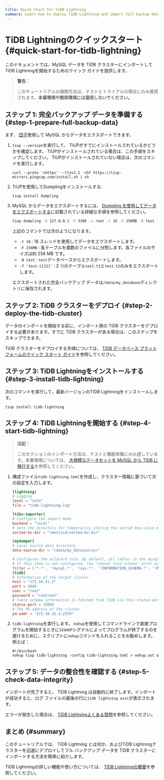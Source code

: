 ```yaml
---
title: Quick Start for TiDB Lightning
summary: Learn how to deploy TiDB Lightning and import full backup data to TiDB.
---
```


# TiDB Lightningのクイックスタート {#quick-start-for-tidb-lightning}

このドキュメントでは、MySQL データを TiDB クラスターにインポートしてTiDB Lightningを開始するためのクイック ガイドを提供します。

> **警告：**
>
> このチュートリアルの展開方法は、テストとトライアルの場合にのみ推奨されます。**本番環境や開発環境には適用しないでください。**

## ステップ 1: 完全バックアップ データを準備する {#step-1-prepare-full-backup-data}

まず、 [団子](/dumpling-overview.md)使用して MySQL からデータをエクスポートできます。

1.  `tiup --version`を実行して、 TiUPがすでにインストールされているかどうかを確認します。 TiUPがインストールされている場合は、この手順をスキップしてください。 TiUPがインストールされていない場合は、次のコマンドを実行します。

        curl --proto '=https' --tlsv1.2 -sSf https://tiup-mirrors.pingcap.com/install.sh | sh

2.  TiUPを使用してDumplingをインストールする:

    ```shell
    tiup install dumpling
    ```

3.  MySQL からデータをエクスポートするには、 [Dumpling を使用してデータをエクスポートする](/dumpling-overview.md#export-to-sql-files)に記載されている詳細な手順を参照してください。

    ```sh
    tiup dumpling -h 127.0.0.1 -P 3306 -u root -t 16 -F 256MB -B test -f 'test.t[12]' -o /data/my_database/
    ```

    上記のコマンドでは次のようになります。

    -   `-t 16` : 16 スレッドを使用してデータをエクスポートします。
    -   `-F 256MB` : 各テーブルを複数のファイルに分割します。各ファイルのサイズは約 256 MB です。
    -   `-B test` : `test`データベースからエクスポートします。
    -   `-f 'test.t[12]'` : 2 つのテーブル`test.t1`と`test.t2`のみをエクスポートします。

    エクスポートされた完全バックアップ データは`/data/my_database`ディレクトリに保存されます。

## ステップ 2: TiDB クラスターをデプロイ {#step-2-deploy-the-tidb-cluster}

データのインポートを開始する前に、インポート用の TiDB クラスターをデプロイする必要があります。すでに TiDB クラスターがある場合は、このステップをスキップできます。

TiDB クラスターをデプロイする手順については、 [TiDB データベース プラットフォームのクイック スタート ガイド](/quick-start-with-tidb.md)を参照してください。

## ステップ 3: TiDB Lightningをインストールする {#step-3-install-tidb-lightning}

次のコマンドを実行して、最新バージョンのTiDB Lightningをインストールします。

```shell
tiup install tidb-lightning
```

## ステップ 4: TiDB Lightningを開始する {#step-4-start-tidb-lightning}

> **注記：**
>
> このセクションのインポート方法は、テストと機能体験にのみ適しています。本番環境については、 [大規模なデータセットを MySQL から TiDB に移行する](/migrate-large-mysql-to-tidb.md)を参照してください。

1.  構成ファイル`tidb-lightning.toml`を作成し、クラスター情報に基づいて次の設定を入力します。

    ```toml
    [lightning]
    # Logging
    level = "info"
    file = "tidb-lightning.log"

    [tikv-importer]
    # Configure the import mode
    backend = "local"
    # Sets the directory for temporarily storing the sorted key-value pairs. The target directory must be empty.
    sorted-kv-dir = "/mnt/ssd/sorted-kv-dir"

    [mydumper]
    # Local source data directory
    data-source-dir = "/data/my_datasource/"

    # Configures the wildcard rule. By default, all tables in the mysql, sys, INFORMATION_SCHEMA, PERFORMANCE_SCHEMA, METRICS_SCHEMA, and INSPECTION_SCHEMA system databases are filtered.
    # If this item is not configured, the "cannot find schema" error occurs when system tables are imported.
    filter = ['*.*', '!mysql.*', '!sys.*', '!INFORMATION_SCHEMA.*', '!PERFORMANCE_SCHEMA.*', '!METRICS_SCHEMA.*', '!INSPECTION_SCHEMA.*']
    [tidb]
    # Information of the target cluster
    host = "172.16.31.2"
    port = 4000
    user = "root"
    password = "rootroot"
    # Table schema information is fetched from TiDB via this status-port.
    status-port = 10080
    # The PD address of the cluster
    pd-addr = "172.16.31.3:2379"
    ```

2.  `tidb-lightning`を実行します。 `nohup`を使用してコマンドラインで直接プログラムを開始するときに`SIGHUP`シグナルによってプログラムが終了するのを避けるために、スクリプトに`nohup`コマンドを入れることをお勧めします。例えば：

    ```shell
    #!/bin/bash
    nohup tiup tidb-lightning -config tidb-lightning.toml > nohup.out &
    ```

## ステップ 5: データの整合性を確認する {#step-5-check-data-integrity}

インポートが完了すると、 TiDB Lightning は自動的に終了します。インポートが成功すると、ログ ファイルの最後の行に`tidb lightning exit`が表示されます。

エラーが発生した場合は、 [TiDB Lightningよくある質問](/tidb-lightning/tidb-lightning-faq.md)を参照してください。

## まとめ {#summary}

このチュートリアルでは、 TiDB Lightning とは何か、およびTiDB Lightningクラスターを迅速にデプロイしてフル バックアップ データを TiDB クラスターにインポートする方法を簡単に紹介します。

TiDB Lightningの詳しい機能や使い方については、 [TiDB Lightningの概要](/tidb-lightning/tidb-lightning-overview.md)を参照してください。

